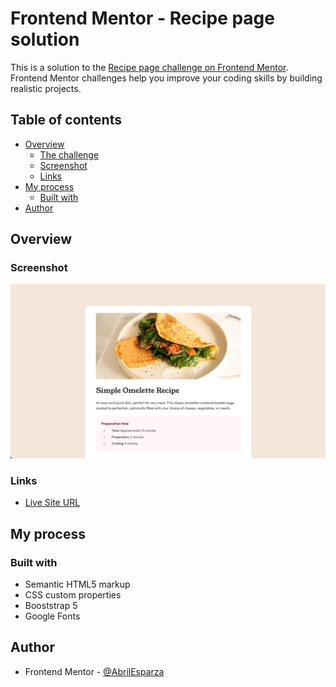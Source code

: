 # Frontend Mentor - Recipe page solution

This is a solution to the [Recipe page challenge on Frontend Mentor](https://www.frontendmentor.io/challenges/recipe-page-KiTsR8QQKm). Frontend Mentor challenges help you improve your coding skills by building realistic projects. 

## Table of contents

- [Overview](#overview)
  - [The challenge](#the-challenge)
  - [Screenshot](#screenshot)
  - [Links](#links)
- [My process](#my-process)
  - [Built with](#built-with)
- [Author](#author)

## Overview

### Screenshot

![](Screenshot%20.png)


### Links

- [Live Site URL](https://abrilesparza.github.io/recipe-page-main/)

## My process

### Built with

- Semantic HTML5 markup
- CSS custom properties
- Booststrap 5
- Google Fonts


## Author

- Frontend Mentor - [@AbrilEsparza](https://www.frontendmentor.io/profile/AbrilEsparza)
